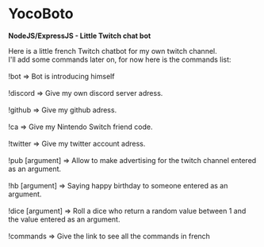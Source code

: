 # YocoBoto
<b>NodeJS/ExpressJS - Little Twitch chat bot</b>

Here is a little french Twitch chatbot for my own twitch channel.<br>
I'll add some commands later on, for now here is the commands list: <br><br>
!bot => Bot is introducing himself
<br><br>
!discord => Give my own discord server adress.
<br><br>
!github => Give my github adress.
<br><br>
!ca => Give my Nintendo Switch friend code.
<br><br>
!twitter => Give my twitter account adress.
<br><br>
!pub [argument] => Allow to make advertising for the twitch channel entered as an argument.
<br><br>
!hb [argument] => Saying happy birthday to someone entered as an argument.
<br><br>
!dice [argument] => Roll a dice who return a random value between 1 and the value entered as an argument.
<br><br>
!commands => Give the link to see all the commands in french
